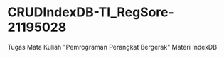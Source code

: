 # CRUDIndexDB-TI_RegSore-21195028
Tugas Mata Kuliah "Pemrograman Perangkat Bergerak" Materi IndexDB
